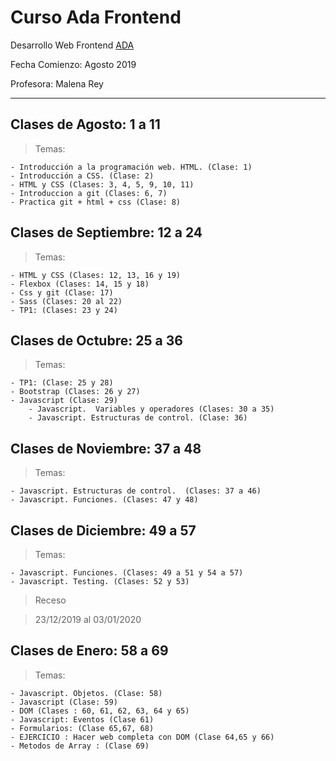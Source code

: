# Curso Ada Frontend

Desarrollo Web Frontend [ADA](https://ada.com.ar/)

Fecha Comienzo: Agosto 2019

Profesora: Malena Rey

---

## Clases de Agosto: 1 a 11

>Temas:
```
- Introducción a la programación web. HTML. (Clase: 1)
- Introducción a CSS. (Clase: 2)
- HTML y CSS (Clases: 3, 4, 5, 9, 10, 11)
- Introduccion a git (Clases: 6, 7)
- Practica git + html + css (Clase: 8)
```

## Clases de Septiembre: 12 a 24
>Temas:
```
- HTML y CSS (Clases: 12, 13, 16 y 19)
- Flexbox (Clases: 14, 15 y 18)
- Css y git (Clase: 17)
- Sass (Clases: 20 al 22)
- TP1: (Clases: 23 y 24)
```

## Clases de Octubre: 25 a 36
>Temas:
```
- TP1: (Clase: 25 y 28)
- Bootstrap (Clases: 26 y 27)
- Javascript (Clase: 29)
    - Javascript.  Variables y operadores (Clases: 30 a 35)
    - Javascript. Estructuras de control. (Clase: 36)
```

## Clases de Noviembre: 37 a 48
>Temas:
```
- Javascript. Estructuras de control.  (Clases: 37 a 46)
- Javascript. Funciones. (Clases: 47 y 48)
```

## Clases de Diciembre: 49 a 57
>Temas:
```
- Javascript. Funciones. (Clases: 49 a 51 y 54 a 57)
- Javascript. Testing. (Clases: 52 y 53)
```

> Receso

>23/12/2019 al 03/01/2020

## Clases de Enero: 58 a 69
>Temas:
```
- Javascript. Objetos. (Clase: 58)
- Javascript (Clase: 59)
- DOM (Clases : 60, 61, 62, 63, 64 y 65)
- Javascript: Eventos (Clase 61)
- Formularios: (Clase 65,67, 68)
- EJERCICIO : Hacer web completa con DOM (Clase 64,65 y 66)
- Metodos de Array : (Clase 69)
```
